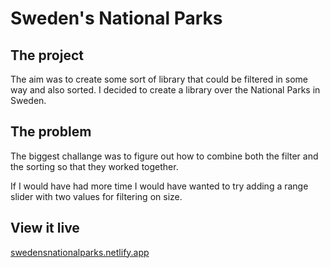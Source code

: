 # Sweden's National Parks

## The project

The aim was to create some sort of library that could be filtered in some way and also sorted. I decided to create a library over the National Parks in Sweden.

## The problem

The biggest challange was to figure out how to combine both the filter and the sorting so that they worked together.

If I would have had more time I would have wanted to try adding a range slider with two values for filtering on size.

## View it live

[swedensnationalparks.netlify.app](https://swedensnationalparks.netlify.app/)
